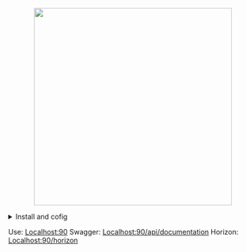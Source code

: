 <p align="center">
    <a href="https://laravel.com" target="_blank">
        <img src="https://raw.githubusercontent.com/laravel/art/master/logo-lockup/5%20SVG/2%20CMYK/1%20Full%20Color/laravel-logolockup-cmyk-red.svg" width="400">
    </a>
</p>

<details>

<summary>Install and cofig</summary>

<p>
Step 1: Create Docker images
</p>

```
docker-compose up -d
```
<p>
Step 2: exec docker and migrate with seed
</p>

```
docker exec -it laravel_app bash
```
```
php artisan migrate --seed
```

<p>
Use
</p>

</details>
<p>
Use: <a href="http://localhost:90" target="_blank">Localhost:90</a>
Swagger: <a href="http://localhost:90/api/documentation" target="_blank">Localhost:90/api/documentation</a>
Horizon: <a href="http://localhost:90/horizon" target="_blank">Localhost:90/horizon</a>
</p>


